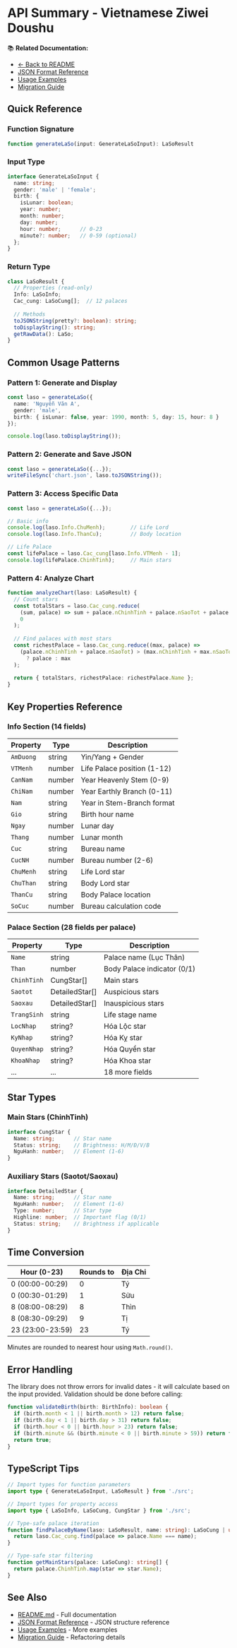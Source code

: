 # API Summary - Vietnamese Ziwei Doushu

📚 **Related Documentation:**
- [← Back to README](../README.md)
- [JSON Format Reference](JSON_FORMAT.md)
- [Usage Examples](EXAMPLES.md)
- [Migration Guide](VERIFICATION.md)

## Quick Reference

### Function Signature
```typescript
function generateLaSo(input: GenerateLaSoInput): LaSoResult
```

### Input Type
```typescript
interface GenerateLaSoInput {
  name: string;
  gender: 'male' | 'female';
  birth: {
    isLunar: boolean;
    year: number;
    month: number;
    day: number;
    hour: number;      // 0-23
    minute?: number;   // 0-59 (optional)
  };
}
```

### Return Type
```typescript
class LaSoResult {
  // Properties (read-only)
  Info: LaSoInfo;
  Cac_cung: LaSoCung[];  // 12 palaces
  
  // Methods
  toJSONString(pretty?: boolean): string;
  toDisplayString(): string;
  getRawData(): LaSo;
}
```

## Common Usage Patterns

### Pattern 1: Generate and Display
```typescript
const laso = generateLaSo({
  name: 'Nguyễn Văn A',
  gender: 'male',
  birth: { isLunar: false, year: 1990, month: 5, day: 15, hour: 8 }
});

console.log(laso.toDisplayString());
```

### Pattern 2: Generate and Save JSON
```typescript
const laso = generateLaSo({...});
writeFileSync('chart.json', laso.toJSONString());
```

### Pattern 3: Access Specific Data
```typescript
const laso = generateLaSo({...});

// Basic info
console.log(laso.Info.ChuMenh);        // Life Lord
console.log(laso.Info.ThanCu);         // Body location

// Life Palace
const lifePalace = laso.Cac_cung[laso.Info.VTMenh - 1];
console.log(lifePalace.ChinhTinh);     // Main stars
```

### Pattern 4: Analyze Chart
```typescript
function analyzeChart(laso: LaSoResult) {
  // Count stars
  const totalStars = laso.Cac_cung.reduce(
    (sum, palace) => sum + palace.nChinhTinh + palace.nSaoTot + palace.nSaoXau,
    0
  );
  
  // Find palaces with most stars
  const richestPalace = laso.Cac_cung.reduce((max, palace) =>
    (palace.nChinhTinh + palace.nSaoTot) > (max.nChinhTinh + max.nSaoTot)
      ? palace : max
  );
  
  return { totalStars, richestPalace: richestPalace.Name };
}
```

## Key Properties Reference

### Info Section (14 fields)
| Property | Type | Description |
|----------|------|-------------|
| `AmDuong` | string | Yin/Yang + Gender |
| `VTMenh` | number | Life Palace position (1-12) |
| `CanNam` | number | Year Heavenly Stem (0-9) |
| `ChiNam` | number | Year Earthly Branch (0-11) |
| `Nam` | string | Year in Stem-Branch format |
| `Gio` | string | Birth hour name |
| `Ngay` | number | Lunar day |
| `Thang` | number | Lunar month |
| `Cuc` | string | Bureau name |
| `CucNH` | number | Bureau number (2-6) |
| `ChuMenh` | string | Life Lord star |
| `ChuThan` | string | Body Lord star |
| `ThanCu` | string | Body Palace location |
| `SoCuc` | number | Bureau calculation code |

### Palace Section (28 fields per palace)
| Property | Type | Description |
|----------|------|-------------|
| `Name` | string | Palace name (Lục Thân) |
| `Than` | number | Body Palace indicator (0/1) |
| `ChinhTinh` | CungStar[] | Main stars |
| `Saotot` | DetailedStar[] | Auspicious stars |
| `Saoxau` | DetailedStar[] | Inauspicious stars |
| `TrangSinh` | string | Life stage name |
| `LocNhap` | string? | Hóa Lộc star |
| `KyNhap` | string? | Hóa Kỵ star |
| `QuyenNhap` | string? | Hóa Quyền star |
| `KhoaNhap` | string? | Hóa Khoa star |
| ... | ... | 18 more fields |

## Star Types

### Main Stars (ChinhTinh)
```typescript
interface CungStar {
  Name: string;      // Star name
  Status: string;    // Brightness: H/M/Đ/V/B
  NguHanh: number;   // Element (1-6)
}
```

### Auxiliary Stars (Saotot/Saoxau)
```typescript
interface DetailedStar {
  Name: string;      // Star name
  NguHanh: number;   // Element (1-6)
  Type: number;      // Star type
  Highline: number;  // Important flag (0/1)
  Status: string;    // Brightness if applicable
}
```

## Time Conversion

| Hour (0-23) | Rounds to | Địa Chi |
|-------------|-----------|---------|
| 0 (00:00-00:29) | 0 | Tý |
| 0 (00:30-01:29) | 1 | Sửu |
| 8 (08:00-08:29) | 8 | Thìn |
| 8 (08:30-09:29) | 9 | Tị |
| 23 (23:00-23:59) | 23 | Tý |

Minutes are rounded to nearest hour using `Math.round()`.

## Error Handling

The library does not throw errors for invalid dates - it will calculate based on the input provided. Validation should be done before calling:

```typescript
function validateBirth(birth: BirthInfo): boolean {
  if (birth.month < 1 || birth.month > 12) return false;
  if (birth.day < 1 || birth.day > 31) return false;
  if (birth.hour < 0 || birth.hour > 23) return false;
  if (birth.minute && (birth.minute < 0 || birth.minute > 59)) return false;
  return true;
}
```

## TypeScript Tips

```typescript
// Import types for function parameters
import type { GenerateLaSoInput, LaSoResult } from './src';

// Import types for property access
import type { LaSoInfo, LaSoCung, CungStar } from './src';

// Type-safe palace iteration
function findPalaceByName(laso: LaSoResult, name: string): LaSoCung | undefined {
  return laso.Cac_cung.find(palace => palace.Name === name);
}

// Type-safe star filtering
function getMainStars(palace: LaSoCung): string[] {
  return palace.ChinhTinh.map(star => star.Name);
}
```

## See Also

- [README.md](../README.md) - Full documentation
- [JSON Format Reference](JSON_FORMAT.md) - JSON structure reference
- [Usage Examples](EXAMPLES.md) - More examples
- [Migration Guide](VERIFICATION.md) - Refactoring details
